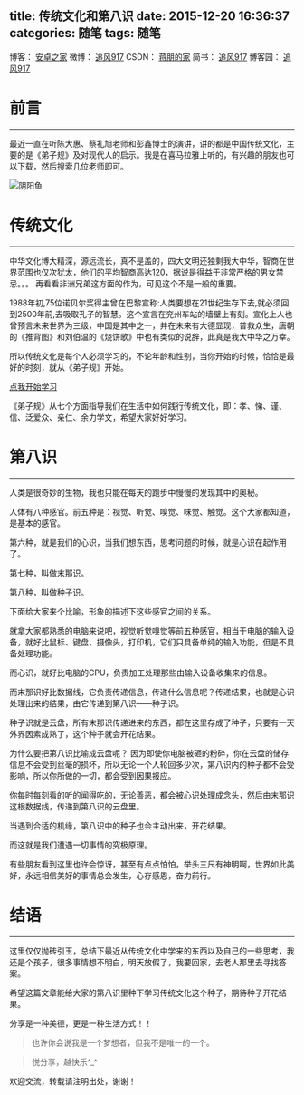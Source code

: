 title: 传统文化和第八识
date: 2015-12-20 16:36:37
categories: 随笔
tags: 随笔
---

博客：	[安卓之家](http://jp1017.gitcafe.io/)
微博：	[追风917](http://weibo.com/1321395433/profile?topnav=1&wvr=6)
CSDN：	[蒋朋的家](http://blog.csdn.net/u010331406)
简书：	[追风917](http://www.jianshu.com/users/8cb49b5ad78b/latest_articles)
博客园：	[追风917](http://www.cnblogs.com/jp1017/)

# 前言

---

最近一直在听陈大惠、蔡礼旭老师和彭鑫博士的演讲，讲的都是中国传统文化，主要的是《弟子规》及对现代人的启示。我是在喜马拉雅上听的，有兴趣的朋友也可以下载，然后搜索几位老师即可。

![阴阳鱼](http://7xlah4.com1.z0.glb.clouddn.com/201509021.jpg)

<!--more-->

# 传统文化
---

中华文化博大精深，源远流长，真不是盖的，四大文明还独剩我大中华，智商在世界范围也仅次犹太，他们的平均智商高达120，据说是得益于非常严格的男女禁忌。。。
再看看非洲兄弟这方面的作为，可见这个不是一般的重要。

1988年初,75位诺贝尔奖得主曾在巴黎宣称:人类要想在21世纪生存下去,就必须回到2500年前,去吸取孔子的智慧。这个宣言在兖州车站的墙壁上有刻。宣化上人也曾预言未来世界为三级，中国是其中之一，并在未来有大德显现，普救众生，唐朝的《推背图》和刘伯温的《烧饼歌》中也有类似的说辞，此真是我大中华之万幸。

所以传统文化是每个人必须学习的，不论年龄和性别，当你开始的时候，恰恰是最好的时刻，就从《弟子规》开始。

[点我开始学习](http://7xlah4.com1.z0.glb.clouddn.com/20150902《弟子规》原文.txt)

《弟子规》从七个方面指导我们在生活中如何践行传统文化，即：孝、悌、谨、信、泛爱众、亲仁、余力学文，希望大家好好学习。

# 第八识
---

人类是很奇妙的生物，我也只能在每天的跑步中慢慢的发现其中的奥秘。

人体有八种感官。前五种是：视觉、听觉、嗅觉、味觉、触觉。这个大家都知道，是基本的感官。

第六种，就是我们的心识，当我们想东西，思考问题的时候，就是心识在起作用了。

第七种，叫做末那识。

第八种，叫做种子识。

下面给大家来个比喻，形象的描述下这些感官之间的关系。

就拿大家都熟悉的电脑来说吧，视觉听觉嗅觉等前五种感官，相当于电脑的输入设备，就好比鼠标、键盘、摄像头，打印机，它们只具备单纯的输入功能，但是不具备处理功能。

而心识，就好比电脑的CPU，负责加工处理那些由输入设备收集来的信息。

而末那识好比数据线，它负责传递信息，传递什么信息呢？传递结果，也就是心识处理出来的结果，由它传递到第八识——种子识。

种子识就是云盘，所有末那识传递进来的东西，都在这里存成了种子，只要有一天外界因素成熟了，这个种子就会开花结果。

为什么要把第八识比喻成云盘呢？
因为即使你电脑被砸的粉碎，你在云盘的储存信息不会受到丝毫的损坏，所以无论一个人轮回多少次，第八识内的种子都不会受影响，所以你所做的一切，都会受到因果报应。

你每时每刻看的听的闻得吃的，无论善恶，都会被心识处理成念头，然后由末那识这根数据线，传递到第八识的云盘里。

当遇到合适的机缘，第八识中的种子也会主动出来，开花结果。

而这就是我们遭遇一切事情的究极原理。

有些朋友看到这里也许会惊讶，甚至有点点怕怕，举头三尺有神明啊，世界如此美好，永远相信美好的事情总会发生，心存感恩，奋力前行。

# 结语
---

这里仅仅抛砖引玉，总结下最近从传统文化中学来的东西以及自己的一些思考，我还是个孩子，很多事情想不明白，明天放假了，我要回家，去老人那里去寻找答案。

希望这篇文章能给大家的第八识里种下学习传统文化这个种子，期待种子开花结果。

分享是一种美德，更是一种生活方式！！

>也许你会说我是一个梦想者，但我不是唯一的一个。

>悦分享，越快乐^_^

欢迎交流，转载请注明出处，谢谢！